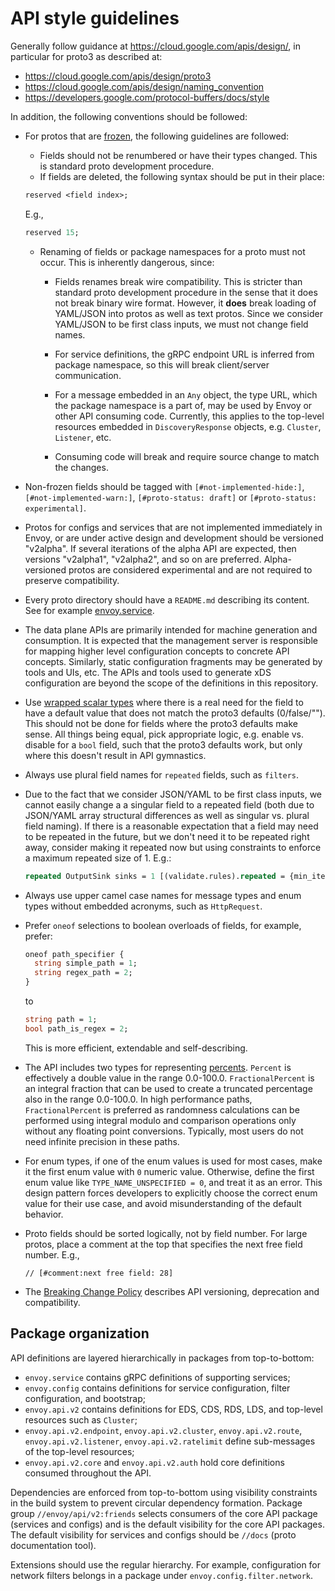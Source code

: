 # API style guidelines

Generally follow guidance at https://cloud.google.com/apis/design/, in
particular for proto3 as described at:






* https://cloud.google.com/apis/design/proto3
* https://cloud.google.com/apis/design/naming_convention
* https://developers.google.com/protocol-buffers/docs/style

In addition, the following conventions should be followed:

* For protos that are [frozen](https://www.envoyproxy.io/docs/envoy/latest/configuration/overview/v2_overview#status),
  the following guidelines are followed:

  * Fields should not be renumbered or have their types changed. This is standard proto development
    procedure.
  * If fields are deleted, the following syntax should be put in their place:

  ```proto
  reserved <field index>;
  ```

  E.g.,

  ```proto
  reserved 15;
  ```

  * Renaming of fields or package namespaces for a proto must not occur. This is inherently dangerous, since:
    * Fields renames break wire compatibility. This is stricter than standard proto development procedure
      in the sense that it does not break binary wire format. However, it **does** break loading
      of YAML/JSON into protos as well as text protos. Since we consider YAML/JSON to be first class
      inputs, we must not change field names.

    * For service definitions, the gRPC endpoint URL is inferred from package
      namespace, so this will break client/server communication.

    * For a message embedded in an `Any` object, the type URL, which the package
      namespace is a part of, may be used by Envoy or other API consuming code.
      Currently, this applies to the top-level resources embedded in
      `DiscoveryResponse` objects, e.g. `Cluster`, `Listener`, etc.

    * Consuming code will break and require source change to match the changes.

* Non-frozen fields should be tagged with `[#not-implemented-hide:]`, `[#not-implemented-warn:]`,
  `[#proto-status: draft]` or `[#proto-status: experimental]`.

* Protos for configs and services that are not implemented immediately in
  Envoy, or are under active design and development should be versioned
  "v2alpha". If several iterations of the alpha API are expected, then versions
  "v2alpha1", "v2alpha2", and so on are preferred. Alpha-versioned protos are
  considered experimental and are not required to preserve compatibility.

* Every proto directory should have a `README.md` describing its content. See
  for example [envoy.service](envoy/service/README.md).

* The data plane APIs are primarily intended for machine generation and consumption.
  It is expected that the management server is responsible for mapping higher
  level configuration concepts to concrete API concepts. Similarly, static configuration
  fragments may be generated by tools and UIs, etc. The APIs and tools used
  to generate xDS configuration are beyond the scope of the definitions in this
  repository.

* Use [wrapped scalar
  types](https://github.com/google/protobuf/blob/master/src/google/protobuf/wrappers.proto)
  where there is a real need for the field to have a default value that does not
  match the proto3 defaults (0/false/""). This should not be done for fields
  where the proto3 defaults make sense. All things being equal, pick appropriate
  logic, e.g. enable vs. disable for a `bool` field, such that the proto3
  defaults work, but only where this doesn't result in API gymnastics.

* Always use plural field names for `repeated` fields, such as `filters`.

* Due to the fact that we consider JSON/YAML to be first class inputs, we cannot easily change a
  a singular field to a repeated field (both due to JSON/YAML array structural differences as well
  as singular vs. plural field naming). If there is a reasonable expectation that a field may need
  to be repeated in the future, but we don't need it to be repeated right away, consider making it
  repeated now but using constraints to enforce a maximum repeated size of 1. E.g.:

  ```proto
  repeated OutputSink sinks = 1 [(validate.rules).repeated = {min_items: 1, max_items: 1}];
  ```

* Always use upper camel case names for message types and enum types without embedded
  acronyms, such as `HttpRequest`.

* Prefer `oneof` selections to boolean overloads of fields, for example, prefer:

  ```proto
  oneof path_specifier {
    string simple_path = 1;
    string regex_path = 2;
  }
  ```

  to

  ```proto
  string path = 1;
  bool path_is_regex = 2;
  ```

  This is more efficient, extendable and self-describing.

* The API includes two types for representing [percents](envoy/type/percent.proto). `Percent` is
  effectively a double value in the range 0.0-100.0. `FractionalPercent` is an integral fraction
  that can be used to create a truncated percentage also in the range 0.0-100.0. In high performance
  paths, `FractionalPercent` is preferred as randomness calculations can be performed using integral
  modulo and comparison operations only without any floating point conversions. Typically, most
  users do not need infinite precision in these paths.

* For enum types, if one of the enum values is used for most cases, make it the
  first enum value with `0` numeric value. Otherwise, define the first enum
  value like `TYPE_NAME_UNSPECIFIED = 0`, and treat it as an error. This design
  pattern forces developers to explicitly choose the correct enum value for
  their use case, and avoid misunderstanding of the default behavior.

* Proto fields should be sorted logically, not by field number. For large protos, place a comment
  at the top that specifies the next free field number. E.g.,

  ```
  // [#comment:next free field: 28]
  ```

* The [Breaking Change
  Policy](https://github.com/envoyproxy/envoy/blob/master/CONTRIBUTING.md#breaking-change-policy) describes
  API versioning, deprecation and compatibility.

## Package organization

API definitions are layered hierarchically in packages from top-to-bottom:

- `envoy.service` contains gRPC definitions of supporting services;
- `envoy.config` contains definitions for service configuration, filter
configuration, and bootstrap;
- `envoy.api.v2` contains definitions for EDS, CDS, RDS, LDS, and top-level
resources such as `Cluster`;
- `envoy.api.v2.endpoint`, `envoy.api.v2.cluster`, `envoy.api.v2.route`,
`envoy.api.v2.listener`, `envoy.api.v2.ratelimit` define sub-messages of the top-level resources;
- `envoy.api.v2.core` and `envoy.api.v2.auth` hold core definitions consumed
throughout the API.

Dependencies are enforced from top-to-bottom using visibility constraints in
the build system to prevent circular dependency formation. Package group
`//envoy/api/v2:friends` selects consumers of the core API package (services and configs)
and is the default visibility for the core API packages. The default visibility
for services and configs should be `//docs` (proto documentation tool).

Extensions should use the regular hierarchy. For example, configuration for network filters belongs
in a package under `envoy.config.filter.network`.
